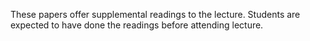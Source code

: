 These papers offer supplemental readings to the lecture. Students are expected to have done the readings before attending lecture.
